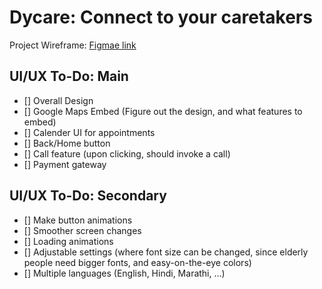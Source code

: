 # Dycare: Connect to your caretakers 

Project Wireframe: [Figmae link](https://www.figma.com/design/TSFIzrygyKv70w03ldI4vg/Wire-frame-for-appointment-booking-app-(Community)-(Copy)?node-id=0-1&t=0AEdnBjAVzdbQkqM-1)

## UI/UX To-Do: Main

- [] Overall Design
- [] Google Maps Embed (Figure out the design, and what features to embed)
- [] Calender UI for appointments
- [] Back/Home button
- [] Call feature (upon clicking, should invoke a call)
- [] Payment gateway

## UI/UX To-Do: Secondary

- [] Make button animations
- [] Smoother screen changes
- [] Loading animations
- [] Adjustable settings (where font size can be changed, since elderly people need bigger fonts, and easy-on-the-eye colors)
- [] Multiple languages (English, Hindi, Marathi, ...) 


